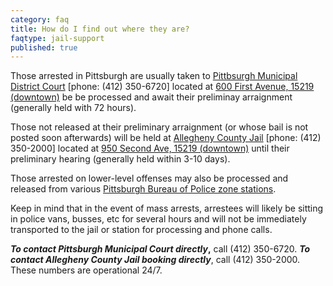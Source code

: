 ```yaml
---
category: faq
title: How do I find out where they are?
faqtype: jail-support
published: true
---
```

Those arrested in Pittsburgh are usually taken to [Pittbsurgh Municipal District Court](http://www.pacourts.us/courts/minor-courts/) [phone: (412) 350-6720] located at [600 First Avenue, 15219 (downtown)](https://goo.gl/maps/xhNsbQMZ2Hm) be be processed and await their preliminay arraignment (generally held with 72 hours). 

Those not released at their preliminary arraignment (or whose bail is not posted soon afterwards) will be held at [Allegheny County Jail](http://www.alleghenycounty.us/jail/index.aspx) [phone: (412) 350-2000] located at [950 Second Ave, 15219 (downtown)](https://goo.gl/maps/Me197AZPrCF2) until their preliminary hearing (generally held within 3-10 days). 

Those arrested on lower-level offenses may also be processed and released from various [Pittsburgh Bureau of Police zone stations](http://www.pittsburghpa.gov/police/zones).

Keep in mind that in the event of mass arrests, arrestees will likely be sitting in police vans, busses, etc for several hours and will not be immediately transported to the jail or station for processing and phone calls. 

**_To contact Pittsburgh Municipal Court directly_,** call (412) 350-6720. **_To contact Allegheny County Jail booking directly_**, call (412) 350-2000. These numbers are operational 24/7.
